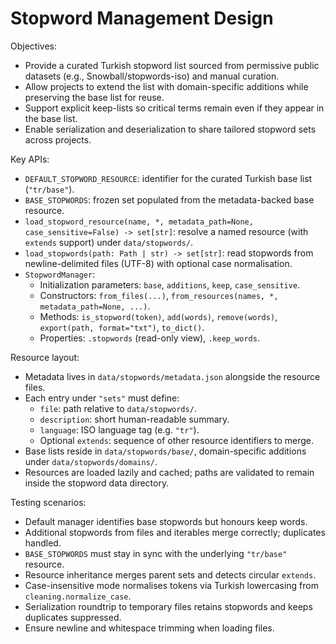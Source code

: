 # Stopword Management Design

Objectives:

- Provide a curated Turkish stopword list sourced from permissive public datasets (e.g., Snowball/stopwords-iso) and manual curation.
- Allow projects to extend the list with domain-specific additions while preserving the base list for reuse.
- Support explicit keep-lists so critical terms remain even if they appear in the base list.
- Enable serialization and deserialization to share tailored stopword sets across projects.

Key APIs:

- `DEFAULT_STOPWORD_RESOURCE`: identifier for the curated Turkish base list (`"tr/base"`).
- `BASE_STOPWORDS`: frozen set populated from the metadata-backed base resource.
- `load_stopword_resource(name, *, metadata_path=None, case_sensitive=False) -> set[str]`: resolve a named resource (with `extends` support) under `data/stopwords/`.
- `load_stopwords(path: Path | str) -> set[str]`: read stopwords from newline-delimited files (UTF-8) with optional case normalisation.
- `StopwordManager`:
  - Initialization parameters: `base`, `additions`, `keep`, `case_sensitive`.
  - Constructors: `from_files(...)`, `from_resources(names, *, metadata_path=None, ...)`.
  - Methods: `is_stopword(token)`, `add(words)`, `remove(words)`, `export(path, format="txt")`, `to_dict()`.
  - Properties: `.stopwords` (read-only view), `.keep_words`.

Resource layout:

- Metadata lives in `data/stopwords/metadata.json` alongside the resource files.
- Each entry under `"sets"` must define:
  - `file`: path relative to `data/stopwords/`.
  - `description`: short human-readable summary.
  - `language`: ISO language tag (e.g. `"tr"`).
  - Optional `extends`: sequence of other resource identifiers to merge.
- Base lists reside in `data/stopwords/base/`, domain-specific additions under `data/stopwords/domains/`.
- Resources are loaded lazily and cached; paths are validated to remain inside the stopword data directory.

Testing scenarios:

- Default manager identifies base stopwords but honours keep words.
- Additional stopwords from files and iterables merge correctly; duplicates handled.
- `BASE_STOPWORDS` must stay in sync with the underlying `"tr/base"` resource.
- Resource inheritance merges parent sets and detects circular `extends`.
- Case-insensitive mode normalises tokens via Turkish lowercasing from `cleaning.normalize_case`.
- Serialization roundtrip to temporary files retains stopwords and keeps duplicates suppressed.
- Ensure newline and whitespace trimming when loading files.
